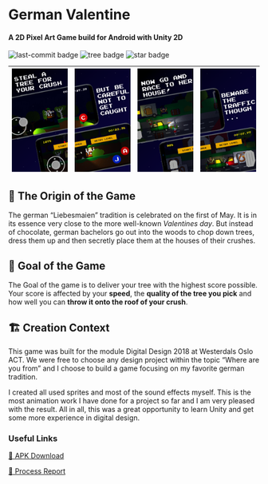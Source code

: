 # German Valentine
#### A 2D Pixel Art Game build for Android with Unity 2D 
![last-commit badge](https://img.shields.io/github/last-commit/fasust/GermanValentine.svg?style=flat-square)
![tree badge](https://img.shields.io/badge/virtual%20trees-enough%20available-darkgreen?style=flat-square)
![star badge](https://img.shields.io/github/stars/fasust/GermanValentine?style=social)

| ![screen 1](https://github.com/Fasust/GermanValentine/blob/master/screens/playstore/play-store-screen-0.png) | ![screen 2](https://github.com/Fasust/GermanValentine/blob/master/screens/playstore/play-store-screen-1.png) | ![screen 3](https://github.com/Fasust/GermanValentine/blob/master/screens/playstore/play-store-screen-3.png) | ![screen 4](https://github.com/Fasust/GermanValentine/blob/master/screens/playstore/play-store-screen-4.png) |
| ------------------------------------------------------------------------------------------------------------ | ------------------------------------------------------------------------------------------------------------ | ------------------------------------------------------------------------------------------------------------ | ------------------------------------------------------------------------------------------------------------ |

## 🌳 The Origin of the Game
The german “Liebesmaien” tradition is celebrated on the first of May. It is in its essence very close to the more well-known _Valentines day_. But instead of chocolate, german bachelors go out into the woods to chop down trees, dress them up and then secretly place them at the houses of their crushes. 

## 🥇 Goal of the Game 
The Goal of the game is to deliver your tree with the highest score possible. Your score is affected by your **speed**, the **quality of the tree you pick** and how well you can **throw it onto the roof of your crush**.

## 🏗 Creation Context
This game was built for the module Digital Design 2018 at Westerdals Oslo ACT.
We were free to choose any design project within the topic “Where are you from” and I choose to build a game focusing on my favorite german tradition.

I created all used sprites and most of the sound effects myself. This is the most animation work I have done for a project so far and I am very pleased with the result. 
All in all, this was a great opportunity to learn Unity and get some more experience in digital design.

### Useful Links
<a href="https://github.com/Fasust/GermanValentine/releases/">📲 APK Download</a>

<a href="https://github.com/Fasust/GermanValentine/blob/master/German%20Valentine%20-%20Process%20Report.pdf">📄 Process Report</a>

